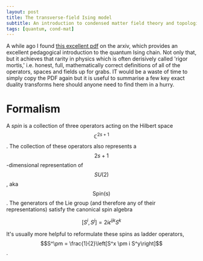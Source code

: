 ```yaml
---
layout: post
title: The transverse-field Ising model
subtitle: An introduction to condensed matter field theory and topological phase transitions
tags: [quantum, cond-mat]
---
```



A while ago I found [this excellent pdf](https://arxiv.org/pdf/2009.09208.pdf) on the arxiv, which
provides an excellent pedagogical introduction to the quantum Ising chain. Not only that, but it
achieves that rarity in physics which is often derisively called 'rigor mortis,' i.e. honest, full,
mathematically correct definitions of all of the operators, spaces and fields up for grabs. IT would
be a waste of time to simply copy the PDF again but it is useful to
summarise a few key exact duality transforms here should anyone need to find them in a hurry.

# Formalism
A _spin_ is a collection of three operators acting on the Hilbert space $$\mathbb{C}^{2s+1}$$. The
collection of these operators also represents a $$2s+1$$-dimensional representation of $$SU(2)$$, aka
$$\text{Spin(s)}$$. The generators of the Lie group (and therefore any of their representations)
satisfy the canonical spin algebra

$$[S^i, S^j] = 2i \epsilon^{ijk}S^k$$

It's usually more helpful to reformulate these spins as ladder operators, $$S^\pm = \frac{1}{2}\left[S^x \pm i S^y\right]$$. 





